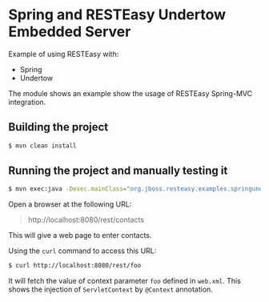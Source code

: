 # Spring and RESTEasy Undertow Embedded Server

Example of using RESTEasy with:

- Spring
- Undertow

The module shows an example show the usage of RESTEasy Spring-MVC integration.

## Building the project

```bash
$ mvn clean install
```

## Running the project and manually testing it

```bash
$ mvn exec:java -Dexec.mainClass="org.jboss.resteasy.examples.springundertow.Main"
```

Open a browser at the following URL:

> http://localhost:8080/rest/contacts

This will give a web page to enter contacts.

Using the `curl` command to access this URL:

```bash
$ curl http://localhost:8080/rest/foo
```

It will fetch the value of context parameter `foo` defined in `web.xml`. This shows the injection of `ServletContext` by `@Context` annotation.
